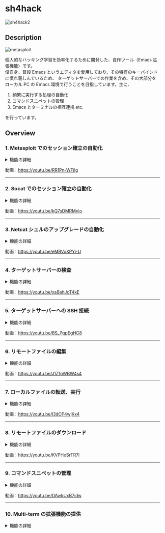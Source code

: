 # sh4hack
![sh4hack2](https://user-images.githubusercontent.com/39334151/194248506-345b6404-ff66-4ae4-90bc-fb29cd95221f.png)

## Description
![metasploit](https://user-images.githubusercontent.com/39334151/194601420-e179b050-6c9c-4dae-829b-fcbe2188e10a.gif)


個人的なハッキング学習を効率化するために開発した、自作ツール（Emacs 拡張機能）です。  
僕自身、普段 Emacs というエディタを愛用しており、その特有のキーバインドに慣れ親しんでいるため、
ターゲットサーバーでの作業を含め、その大部分をローカル PC の Emacs 環境で行うことを目指しています。主に、

1. 頻繁に実行する処理の自動化
2. コマンドスニペットの管理
3. Emacs とターミナルの相互連携 etc. 

を行っています。

## Overview
### 1. Metasploit でのセッション確立の自動化
<details>
  <summary>機能の詳細</summary>

  Metasploit での Meterpreter シェルのセッション確立を自動化します。具体的には、以下の処理を実行します。
  - MSFvenom でのペイロードの生成
  - Metasploit の multi/handler の起動
  - ターゲットサーバーへのペイロードの転送、実行 etc.

  想定シナリオ：  
  既存の脆弱性を利用して、ターゲットサーバーへの侵入に成功したが、既存のシェルでは操作性が良くない場合。
</details>

動画：https://youtu.be/RR1Pn-WFjIg

---

### 2. Socat でのセッション確立の自動化
<details>
  <summary>機能の詳細</summary>

  Socat でのセッション確立を自動化します。具体的には、以下の処理を実行します。
  - Socat のダウンロード
  - Socat リスナーの起動
  - ターゲットサーバーへの Socat の転送、実行 etc.
  
  想定シナリオ：  
  既存の脆弱性を利用して、ターゲットサーバーへの侵入に成功したが、既存のシェルでは操作性が良くない場合。  
</details>

動画：https://youtu.be/kQ7sDMRMvIo

---

### 3. Netcat シェルのアップグレードの自動化
<details>
  <summary>機能の詳細</summary>
  
  Netcat シェルのアップグレード処理を自動実行します。一連の処理完了後には、ターゲットサーバー上で以下の操作が可能になります。
  - Ctrl-f, Ctrl-b, Ctrl-a, Ctrl-e でのカーソル移動
  - Ctrl-i でのコマンド補完
  - Ctrl-n, Ctrl-p でのコマンド履歴の操作
  - Ctrl-l でのターミナルのクリア
  - Ctrl-c でのジョブ停止
  - nano, vi 等のエディタでのファイル編集 etc.
  
  想定シナリオ：  
  既存の脆弱性を利用して、ターゲットサーバーへの侵入に成功し、Netcat シェルのセッションが確立済みの場合。    
</details>

動画：https://youtu.be/eMRVoXPYi-U

---

### 4. ターゲットサーバーの検査
<details>
  <summary>機能の詳細</summary>
  
  ターゲットサーバー上に、特定のユーザーのホームディレクトリ、及び .ssh ディレクトリが存在するかを検査します（SSH に限らず、今後必要に応じて様々な検査項目を追加予定）。
  
  想定シナリオ：  
  既存の脆弱性を利用して、ターゲットサーバーへの侵入に成功したが、既存のシェルでは操作性が良くないため、公開鍵認証による SSH 接続を検討する場合。    
</details>

動画：https://youtu.be/xaBahJoT4kE

---

### 5. ターゲットサーバーへの SSH 接続
<details>
  <summary>機能の詳細</summary>
  
  ターゲットサーバーに SSH 接続し、ローカル PC の Emacs でリモートファイルを編集できる機能です（Emacs の Tramp という拡張機能を利用）。  
  パスワード認証、公開鍵認証に対応しています。公開鍵認証の場合、以下の処理を自動化します。

  - 認証に用いるキーペアの生成
  - SSH の config ファイルの生成
  - ターゲットサーバーへの公開鍵の転送、登録
  
  想定シナリオ：  
  既存の脆弱性を利用して、ターゲットサーバーへの侵入に成功したが、既存のシェルでは操作性が良くないため、パスワード認証、または公開鍵認証による SSH 接続を検討する場合。
  
</details>

動画：https://youtu.be/BS_PqpEgHG8

---

### 6. リモートファイルの編集
<details>
  <summary>機能の詳細</summary>
  
  ターゲットサーバーのファイルをダウンロードし、ローカル PC の Emacs で編集する機能です。  
  既存のファイルが存在しない場合、新規作成することも可能です。  
  編集内容はターゲットサーバーに自動的に書き込まれます。

  想定シナリオ：  
  Emacs の Tramp を用いた SSH 接続は動作が重いため、より高速な代替機能を検討する場合。
  
</details>

動画：https://youtu.be/J1Z1pWBW4s4

---

### 7. ローカルファイルの転送、実行
<details>
  <summary>機能の詳細</summary>
  
  ローカル PC のスクリプトをターゲットサーバーに転送し、実行する機能です。  
  実行結果はローカルのファイルに書き込むこともできるため、Emacs で操作可能です。
  
  想定シナリオ：  
  linpeas.sh や LinEnum.sh など、サーバー情報を列挙するスクリプトをターゲットサーバー上で実行する場合。
    
</details>

動画：https://youtu.be/I3dOF4wjKx4

---

### 8. リモートファイルのダウンロード
<details>
  <summary>機能の詳細</summary>
  
  ターゲットサーバー上のファイルを、ローカル PC にダウンロードする機能です。  
  
  想定シナリオ：  
  ターゲットサーバー上のファイルを、ローカル PC の Emacs で閲覧したい場合。
      
</details>

動画：https://youtu.be/KVPHeSrTR7I

---

### 9. コマンドスニペットの管理
<details>
  <summary>機能の詳細</summary>
  
  頻繁に実行するコマンドのスニペット（文字列）を管理する機能です。  
  登録したスニペットはワンタッチで表示できるため、手軽に編集、実行することができます。  
  実行するコマンドがワードファイルを必要とする場合、選択したファイルのパスが自動的にスニペットに挿入されます。
  
</details>


動画：https://youtu.be/DAwkUxB7idw

---

### 10. Multi-term の拡張機能の提供
<details>
  <summary>機能の詳細</summary>

  クリップボードの共有など、Multi-term（Emacs 上で動作するターミナルエミュレーター）と Emacs 間の相互連携に必要な機能を提供します。主に以下の操作が可能になります。
  
  - Multi-term でコピーしたテキストを Emacs のクリップボードに保存
  - Multi-term でカット（切り取り）したテキストを Emacs のクリップボードに保存
  - Multi-term で行頭からカットしたテキストを Emacs のクリップボードに保存
  - Multi-term で行末からカットしたテキストを Emacs のクリップボードに保存
  - Multi-term と Emacs で競合するキー（C-x, C-z etc.）における、送信先アプリケーションの切り替え
  - Multi-term のカレントディレクトリのファイルを、Emacs で手軽に検索 etc.
  
</details>